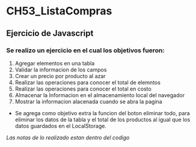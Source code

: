 # CH53_ListaCompras
## Ejercicio de Javascript

### Se realizo un ejercicio en el cual los objetivos fueron:
1. Agregar elementos en una tabla
2. Validar la informacion de los campos
3. Crear un precio por producto al azar
4. Realizar las operaciones para conocer el total de elemntos
5. Realizar las operaciones para conocer el total en costo
6. Almacenar la Informacion en el almacenamiento local del navegador
7. Mostrar la informacion alacenada cuando se abra la pagina

- Se agrega como objetivo extra la funcion del boton eliminar todo, para eliminar los datos de la tabla y el total de los productos al igual que los datos guardados en el LocalStorage.


*Las notas de lo realizado estan dentro del codigo* 